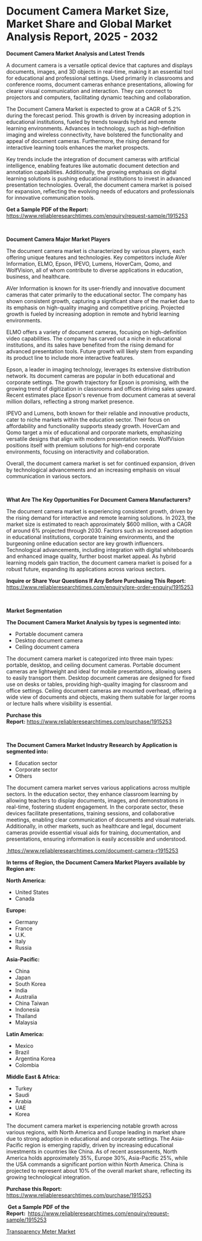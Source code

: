 <p><h1>Document Camera Market Size, Market Share and Global Market Analysis Report, 2025 - 2032</h1></p><p><strong>Document Camera Market Analysis and Latest Trends</strong></p>
<p><p>A document camera is a versatile optical device that captures and displays documents, images, and 3D objects in real-time, making it an essential tool for educational and professional settings. Used primarily in classrooms and conference rooms, document cameras enhance presentations, allowing for clearer visual communication and interaction. They can connect to projectors and computers, facilitating dynamic teaching and collaboration.</p><p>The Document Camera Market is expected to grow at a CAGR of 5.2% during the forecast period. This growth is driven by increasing adoption in educational institutions, fueled by trends towards hybrid and remote learning environments. Advances in technology, such as high-definition imaging and wireless connectivity, have bolstered the functionality and appeal of document cameras. Furthermore, the rising demand for interactive learning tools enhances the market prospects.</p><p>Key trends include the integration of document cameras with artificial intelligence, enabling features like automatic document detection and annotation capabilities. Additionally, the growing emphasis on digital learning solutions is pushing educational institutions to invest in advanced presentation technologies. Overall, the document camera market is poised for expansion, reflecting the evolving needs of educators and professionals for innovative communication tools.</p></p>
<p><strong>Get a Sample PDF of the Report:&nbsp;</strong> <a href="https://www.reliableresearchtimes.com/enquiry/request-sample/1915253?utm_campaign=2304&utm_medium=2&utm_source=Github&utm_content=ia&utm_term=17022025&utm_id=document-camera">https://www.reliableresearchtimes.com/enquiry/request-sample/1915253</a></p>
<p>&nbsp;</p>
<p><strong>Document Camera Major Market Players</strong></p>
<p><p>The document camera market is characterized by various players, each offering unique features and technologies. Key competitors include AVer Information, ELMO, Epson, IPEVO, Lumens, HoverCam, Qomo, and WolfVision, all of whom contribute to diverse applications in education, business, and healthcare.</p><p>AVer Information is known for its user-friendly and innovative document cameras that cater primarily to the educational sector. The company has shown consistent growth, capturing a significant share of the market due to its emphasis on high-quality imaging and competitive pricing. Projected growth is fueled by increasing adoption in remote and hybrid learning environments.</p><p>ELMO offers a variety of document cameras, focusing on high-definition video capabilities. The company has carved out a niche in educational institutions, and its sales have benefited from the rising demand for advanced presentation tools. Future growth will likely stem from expanding its product line to include more interactive features.</p><p>Epson, a leader in imaging technology, leverages its extensive distribution network. Its document cameras are popular in both educational and corporate settings. The growth trajectory for Epson is promising, with the growing trend of digitization in classrooms and offices driving sales upward. Recent estimates place Epson's revenue from document cameras at several million dollars, reflecting a strong market presence.</p><p>IPEVO and Lumens, both known for their reliable and innovative products, cater to niche markets within the education sector. Their focus on affordability and functionality supports steady growth. HoverCam and Qomo target a mix of educational and corporate markets, emphasizing versatile designs that align with modern presentation needs. WolfVision positions itself with premium solutions for high-end corporate environments, focusing on interactivity and collaboration.</p><p>Overall, the document camera market is set for continued expansion, driven by technological advancements and an increasing emphasis on visual communication in various sectors.</p></p>
<p>&nbsp;</p>
<p><strong>What Are The Key Opportunities For Document Camera Manufacturers?</strong></p>
<p><p>The document camera market is experiencing consistent growth, driven by the rising demand for interactive and remote learning solutions. In 2023, the market size is estimated to reach approximately $600 million, with a CAGR of around 6% projected through 2030. Factors such as increased adoption in educational institutions, corporate training environments, and the burgeoning online education sector are key growth influencers. Technological advancements, including integration with digital whiteboards and enhanced image quality, further boost market appeal. As hybrid learning models gain traction, the document camera market is poised for a robust future, expanding its applications across various sectors.</p></p>
<p><strong>Inquire or Share Your Questions If Any Before Purchasing This Report:</strong> <a href="https://www.reliableresearchtimes.com/enquiry/pre-order-enquiry/1915253?utm_campaign=2304&utm_medium=2&utm_source=Github&utm_content=ia&utm_term=17022025&utm_id=document-camera">https://www.reliableresearchtimes.com/enquiry/pre-order-enquiry/1915253</a></p>
<p>&nbsp;</p>
<p><strong>Market Segmentation</strong></p>
<p><strong>The Document Camera Market Analysis by types is segmented into:</strong></p>
<p><ul><li>Portable document camera</li><li>Desktop document camera</li><li>Ceiling document camera</li></ul></p>
<p><p>The document camera market is categorized into three main types: portable, desktop, and ceiling document cameras. Portable document cameras are lightweight and ideal for mobile presentations, allowing users to easily transport them. Desktop document cameras are designed for fixed use on desks or tables, providing high-quality imaging for classroom and office settings. Ceiling document cameras are mounted overhead, offering a wide view of documents and objects, making them suitable for larger rooms or lecture halls where visibility is essential.</p></p>
<p><strong>Purchase this Report:&nbsp;</strong><a href="https://www.reliableresearchtimes.com/purchase/1915253?utm_campaign=2304&utm_medium=2&utm_source=Github&utm_content=ia&utm_term=17022025&utm_id=document-camera">https://www.reliableresearchtimes.com/purchase/1915253</a></p>
<p>&nbsp;</p>
<p><strong>The Document Camera Market Industry Research by Application is segmented into:</strong></p>
<p><ul><li>Education sector</li><li>Corporate sector</li><li>Others</li></ul></p>
<p><p>The document camera market serves various applications across multiple sectors. In the education sector, they enhance classroom learning by allowing teachers to display documents, images, and demonstrations in real-time, fostering student engagement. In the corporate sector, these devices facilitate presentations, training sessions, and collaborative meetings, enabling clear communication of documents and visual materials. Additionally, in other markets, such as healthcare and legal, document cameras provide essential visual aids for training, documentation, and presentations, ensuring information is easily accessible and understood.</p></p>
<p><a href="https://www.reliableresearchtimes.com/document-camera-r1915253?utm_campaign=2304&utm_medium=2&utm_source=Github&utm_content=ia&utm_term=17022025&utm_id=document-camera">&nbsp;https://www.reliableresearchtimes.com/document-camera-r1915253</a></p>
<p><strong>In terms of Region, the Document Camera Market Players available by Region are:</strong></p>
<p>
    <p> <strong> North America: </strong>
        <ul>
            <li>United States</li>
            <li>Canada</li>
        </ul>
        </p> 
    <p> <strong> Europe: </strong>
        <ul>
            <li>Germany</li>
            <li>France</li>
            <li>U.K.</li>
            <li>Italy</li>
            <li>Russia</li>
        </ul>
        </p> 
    <p> <strong> Asia-Pacific: </strong>
        <ul>
            <li>China</li>
            <li>Japan</li>
            <li>South Korea</li>
            <li>India</li>
            <li>Australia</li>
            <li>China Taiwan</li>
            <li>Indonesia</li>
            <li>Thailand</li>
            <li>Malaysia</li>
        </ul>
        </p> 
    <p> <strong> Latin America: </strong>
        <ul>
            <li>Mexico</li>
            <li>Brazil</li>
            <li>Argentina Korea</li>
            <li>Colombia</li>
        </ul>
        </p> 
    <p> <strong> Middle East & Africa: </strong>
        <ul>
            <li>Turkey</li>
            <li>Saudi</li>
            <li>Arabia</li>
            <li>UAE</li>
            <li>Korea</li>
        </ul>
    </p>
    </p>
<p><p>The document camera market is experiencing notable growth across various regions, with North America and Europe leading in market share due to strong adoption in educational and corporate settings. The Asia-Pacific region is emerging rapidly, driven by increasing educational investments in countries like China. As of recent assessments, North America holds approximately 35%, Europe 30%, Asia-Pacific 25%, while the USA commands a significant portion within North America. China is projected to represent about 10% of the overall market share, reflecting its growing technological integration.</p></p>
<p><strong>Purchase this Report: </strong><a href="https://www.reliableresearchtimes.com/purchase/1915253?utm_campaign=2304&utm_medium=2&utm_source=Github&utm_content=ia&utm_term=17022025&utm_id=document-camera">https://www.reliableresearchtimes.com/purchase/1915253</a></p>
<p>&nbsp;<strong>Get a Sample PDF of the Report:&nbsp;&nbsp;</strong><a href="https://www.reliableresearchtimes.com/enquiry/request-sample/1915253?utm_campaign=2304&utm_medium=2&utm_source=Github&utm_content=ia&utm_term=17022025&utm_id=document-camera">https://www.reliableresearchtimes.com/enquiry/request-sample/1915253</a></p>
<p><strong></strong></p>
<p><p><a href="https://github.com/chungwimbu4/Market-Research-Report-List-1/blob/main/transparency-meter-market.md?utm_campaign=2304&utm_medium=2&utm_source=Github&utm_content=ia&utm_term=17022025&utm_id=document-camera">Transparency Meter Market</a></p></p>